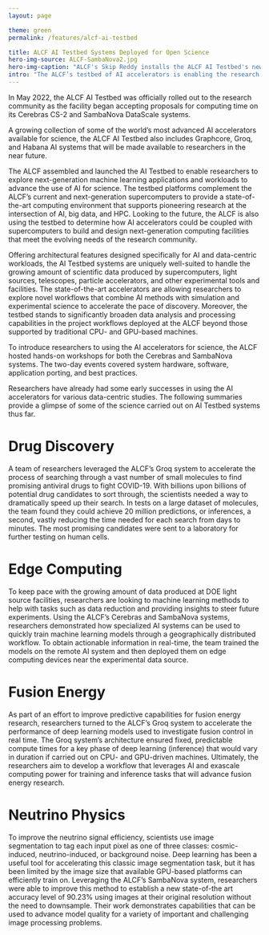```yaml
---
layout: page

theme: green
permalink: /features/alcf-ai-testbed

title: ALCF AI Testbed Systems Deployed for Open Science
hero-img-source: ALCF-SambaNova2.jpg
hero-img-caption: "ALCF's Skip Reddy installs the ALCF AI Testbed's new multi-rack SambaNova DataScale system."
intro: "The ALCF’s testbed of AI accelerators is enabling the research community to advance the use of AI for data-intensive science."
---
```


In May 2022, the ALCF AI Testbed was officially rolled out to the research community as the facility began accepting proposals for computing time on its Cerebras CS-2 and SambaNova DataScale systems.

A growing collection of some of the world’s most advanced AI accelerators available for science, the ALCF AI Testbed also includes Graphcore, Groq, and Habana AI systems that will be made available to researchers in the near future.

The ALCF assembled and launched the AI Testbed to enable researchers to explore next-generation machine learning applications and workloads to advance the use of AI for science. The testbed platforms complement the ALCF’s current and next-generation supercomputers to
provide a state-of-the-art computing environment that supports pioneering research at the intersection of AI, big data, and HPC. Looking to the future, the ALCF is also using the testbed to determine how AI accelerators could be coupled with supercomputers to build and design next-generation computing facilities that meet the evolving needs of the research community. 

Offering architectural features designed specifically for AI and data-centric workloads, the AI Testbed systems are uniquely well-suited to handle the growing amount of scientific data produced by supercomputers, light sources, telescopes, particle accelerators, and other
experimental tools and facilities. The state-of-the-art accelerators are allowing researchers to explore novel workflows that combine AI methods with simulation and experimental science to accelerate the pace of discovery. Moreover, the testbed stands to significantly broaden data analysis and processing capabilities in the project workflows deployed at the ALCF beyond those supported by traditional CPU- and GPU-based machines.

To introduce researchers to using the AI accelerators for science, the ALCF hosted hands-on workshops for both the Cerebras and SambaNova systems. The two-day events covered system hardware, software, application porting, and best practices.

Researchers have already had some early successes in using the AI accelerators for various data-centric studies. The following summaries provide a glimpse of some of the science carried out on AI Testbed systems thus far.

# Drug Discovery
A team of researchers leveraged the ALCF’s Groq system to accelerate the process of searching through a vast number of small molecules to find promising antiviral drugs to fight COVID-19. With billions upon billions of potential drug candidates to sort through, the scientists needed a way to dramatically speed up their search. In tests on a large dataset of molecules, the team found they could achieve 20 million predictions, or inferences, a second, vastly reducing the time needed for each search from days to minutes. The most promising candidates were sent to a laboratory for further testing on human cells.

# Edge Computing
To keep pace with the growing amount of data produced at DOE light source facilities, researchers are looking to machine learning methods to help with tasks such as data
reduction and providing insights to steer future experiments. Using the ALCF’s Cerebras and SambaNova systems, researchers demonstrated how specialized AI systems can be used to quickly train machine learning models through a geographically distributed workflow. To obtain actionable information in real-time, the team trained the models on the remote AI system and then deployed them on edge computing devices near the experimental data source.

# Fusion Energy
As part of an effort to improve predictive capabilities for fusion energy research, researchers turned to the ALCF’s Groq system to accelerate the performance of deep learning models used to investigate fusion control in real time. The Groq system’s architecture ensured fixed,
predictable compute times for a key phase of deep learning (inference) that would vary in duration if carried out on CPU- and GPU-driven machines. Ultimately, the researchers aim to develop a workflow that leverages AI and exascale computing power for training and inference tasks that will advance fusion energy research.

# Neutrino Physics
To improve the neutrino signal efficiency, scientists use image segmentation to tag each input pixel as one of three classes: cosmic-induced, neutrino-induced, or background noise. Deep learning has been a useful tool for accelerating this classic image segmentation task, but it has been limited by the image size that available GPU-based platforms can efficiently train on. Leveraging the ALCF’s SambaNova system, researchers were able to improve this method to establish a new state-of-the art accuracy level of 90.23% using images at their original resolution without the need to downsample. Their work demonstrates capabilities that can be used to advance model quality for a variety of important and challenging image processing problems.
